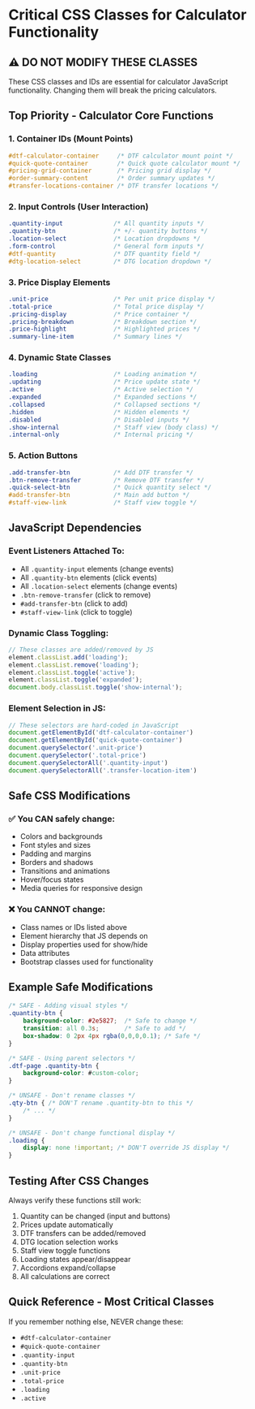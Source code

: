 # Critical CSS Classes for Calculator Functionality

## ⚠️ DO NOT MODIFY THESE CLASSES

These CSS classes and IDs are essential for calculator JavaScript functionality. Changing them will break the pricing calculators.

## Top Priority - Calculator Core Functions

### 1. Container IDs (Mount Points)
```css
#dtf-calculator-container     /* DTF calculator mount point */
#quick-quote-container        /* Quick quote calculator mount */
#pricing-grid-container       /* Pricing grid display */
#order-summary-content        /* Order summary updates */
#transfer-locations-container /* DTF transfer locations */
```

### 2. Input Controls (User Interaction)
```css
.quantity-input              /* All quantity inputs */
.quantity-btn                /* +/- quantity buttons */
.location-select             /* Location dropdowns */
.form-control                /* General form inputs */
#dtf-quantity                /* DTF quantity field */
#dtg-location-select         /* DTG location dropdown */
```

### 3. Price Display Elements
```css
.unit-price                  /* Per unit price display */
.total-price                 /* Total price display */
.pricing-display             /* Price container */
.pricing-breakdown           /* Breakdown section */
.price-highlight             /* Highlighted prices */
.summary-line-item           /* Summary lines */
```

### 4. Dynamic State Classes
```css
.loading                     /* Loading animation */
.updating                    /* Price update state */
.active                      /* Active selection */
.expanded                    /* Expanded sections */
.collapsed                   /* Collapsed sections */
.hidden                      /* Hidden elements */
.disabled                    /* Disabled inputs */
.show-internal               /* Staff view (body class) */
.internal-only               /* Internal pricing */
```

### 5. Action Buttons
```css
.add-transfer-btn            /* Add DTF transfer */
.btn-remove-transfer         /* Remove DTF transfer */
.quick-select-btn            /* Quick quantity select */
#add-transfer-btn            /* Main add button */
#staff-view-link             /* Staff view toggle */
```

## JavaScript Dependencies

### Event Listeners Attached To:
- All `.quantity-input` elements (change events)
- All `.quantity-btn` elements (click events)
- All `.location-select` elements (change events)
- `.btn-remove-transfer` (click to remove)
- `#add-transfer-btn` (click to add)
- `#staff-view-link` (click to toggle)

### Dynamic Class Toggling:
```javascript
// These classes are added/removed by JS
element.classList.add('loading');
element.classList.remove('loading');
element.classList.toggle('active');
element.classList.toggle('expanded');
document.body.classList.toggle('show-internal');
```

### Element Selection in JS:
```javascript
// These selectors are hard-coded in JavaScript
document.getElementById('dtf-calculator-container')
document.getElementById('quick-quote-container')
document.querySelector('.unit-price')
document.querySelector('.total-price')
document.querySelectorAll('.quantity-input')
document.querySelectorAll('.transfer-location-item')
```

## Safe CSS Modifications

### ✅ You CAN safely change:
- Colors and backgrounds
- Font styles and sizes
- Padding and margins
- Borders and shadows
- Transitions and animations
- Hover/focus states
- Media queries for responsive design

### ❌ You CANNOT change:
- Class names or IDs listed above
- Element hierarchy that JS depends on
- Display properties used for show/hide
- Data attributes
- Bootstrap classes used for functionality

## Example Safe Modifications

```css
/* SAFE - Adding visual styles */
.quantity-btn {
    background-color: #2e5827;  /* Safe to change */
    transition: all 0.3s;       /* Safe to add */
    box-shadow: 0 2px 4px rgba(0,0,0,0.1); /* Safe */
}

/* SAFE - Using parent selectors */
.dtf-page .quantity-btn {
    background-color: #custom-color;
}

/* UNSAFE - Don't rename classes */
.qty-btn { /* DON'T rename .quantity-btn to this */
    /* ... */
}

/* UNSAFE - Don't change functional display */
.loading {
    display: none !important; /* DON'T override JS display */
}
```

## Testing After CSS Changes

Always verify these functions still work:
1. Quantity can be changed (input and buttons)
2. Prices update automatically
3. DTF transfers can be added/removed
4. DTG location selection works
5. Staff view toggle functions
6. Loading states appear/disappear
7. Accordions expand/collapse
8. All calculations are correct

## Quick Reference - Most Critical Classes

If you remember nothing else, NEVER change these:
- `#dtf-calculator-container`
- `#quick-quote-container`
- `.quantity-input`
- `.quantity-btn`
- `.unit-price`
- `.total-price`
- `.loading`
- `.active`